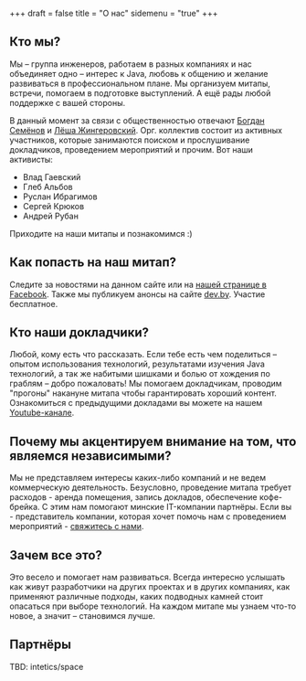 +++
draft = false
title = "О нас"
sidemenu = "true"
+++

## Кто мы?

Мы – группа инженеров, работаем в разных компаниях и нас объединяет одно – интерес к Java, любовь к общению и желание развиваться в профессиональном плане. Мы организуем митапы, встречи, помогаем в подготовке выступлений. А ещё рады любой поддержке с вашей стороны.

В данный момент за связи с общественностью отвечают [Богдан Семёнов](https://www.facebook.com/profile.php?id=100005997647375) и [Лёша Жингеровский](https://www.facebook.com/aliaksei.lith). 
Орг. коллектив состоит из активных участников, которые занимаются поиском и прослушивание докладчиков, проведением мероприятий и прочим. Вот наши активисты:
* Влад Гаевский
* Глеб Альбов
* Руслан Ибрагимов
* Сергей Крюков
* Андрей Рубан

 Приходите на наши митапы и познакомимся :)

## Как попасть на наш митап?

Следите за новостями на данном сайте или на [нашей странице в Facebook](https://www.facebook.com/javaprofessionalsby). Также мы публикуем анонсы на сайте [dev.by](https://events.dev.by/). Участие бесплатное.

## Кто наши докладчики?

Любой, кому есть что рассказать. Если тебе есть чем поделиться – опытом использования технологий, результатами изучения Java технологий, а так же набитыми шишками и болью от хождения по граблям – добро пожаловать! Мы помогаем докладчикам, проводим "прогоны" накануне митапа чтобы гарантировать хороший контент. Ознакомиться с предыдущими докладами вы можете на нашем [Youtube-канале](https://youtube.com/channel/UCDjCCgjlyR7uzhH7ZyTGn4Q).

## Почему мы акцентируем внимание на том, что являемся независимыми?

Мы не представляем интересы каких-либо компаний и не ведем коммерческую деятельность. Безусловно, проведение митапа требует расходов - аренда помещения, запись докладов, обеспечение кофе-брейка. С этим нам помогают минские IT-компании партнёры. Если вы - представитель компании, которая хочет помочь нам с проведением мероприятий - [свяжитесь с нами](http://jprof.by/contact/).

## Зачем все это?

Это весело и помогает нам развиваться. Всегда интересно услышать как живут разработчики на других проектах и в других компаниях, как применяют различные подходы, каких подводных камней стоит опасаться при выборе технологий. На каждом митапе мы узнаем что-то новое, а значит – становимся лучше.

## Партнёры

TBD: intetics/space
